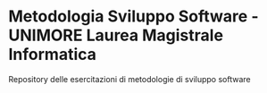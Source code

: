 # Metodologia Sviluppo Software - UNIMORE Laurea Magistrale Informatica

Repository delle esercitazioni di metodologie di sviluppo software